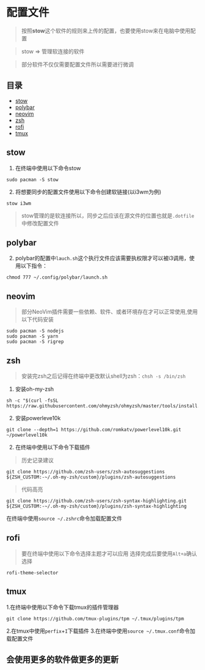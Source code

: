 # 配置文件

> 按照**stow**这个软件的规则来上传的配置，也要使用stow来在电脑中使用配置

> stow => 管理软连接的软件 

> 部分软件不仅仅需要配置文件所以需要进行微调

## 目录
* [stow](#stow)
* [polybar](#polybar)
* [neovim](#neovim)
* [zsh](#zsh)
* [rofi](#rofi)
* [tmux](#tmux)


## stow
1. 在终端中使用以下命令stow
```
sudo pacman -S stow
```
2. 将想要同步的配置文件使用以下命令创建软链接(以i3wm为例)
```
stow i3wm
```
> stow管理的是软连接所以，同步之后应该在源文件的位置也就是``.dotfile``中修改配置文件
## polybar
2. polybar的配置中``lauch.sh``这个执行文件应该需要执权限才可以被i3调用，使用以下指令：
```
chmod 777 ~/.config/polybar/launch.sh
```
## neovim
> 部分NeoVim插件需要一些依赖、软件、或者环境存在才可以正常使用,使用以下代码安装
```
sudo pacman -S nodejs
sudo pacman -S yarn
sudo pacman -S rigrep
```
## zsh
> 安装完zsh之后记得在终端中更改默认shell为zsh：`chsh -s /bin/zsh`

1. 安装oh-my-zsh

```
sh -c "$(curl -fsSL https://raw.githubusercontent.com/ohmyzsh/ohmyzsh/master/tools/install.sh)"
```

2. 安装powerleve10k

```
git clone --depth=1 https://github.com/romkatv/powerlevel10k.git ~/powerlevel10k
```
2. 在终端中使用以下命令下载插件
> 历史记录建议
```
git clone https://github.com/zsh-users/zsh-autosuggestions ${ZSH_CUSTOM:-~/.oh-my-zsh/custom}/plugins/zsh-autosuggestions
```
> 代码高亮
```
git clone https://github.com/zsh-users/zsh-syntax-highlighting.git ${ZSH_CUSTOM:-~/.oh-my-zsh/custom}/plugins/zsh-syntax-highlighting
````
在终端中使用`source ~/.zshrc`命令加载配置文件
## rofi
> 要在终端中使用以下命令选择主题才可以应用   选择完成后要使用`Alt+a`确认选择
```
rofi-theme-selector
```
## tmux
1.在终端中使用以下命令下载tmux的插件管理器
```
git clone https://github.com/tmux-plugins/tpm ~/.tmux/plugins/tpm
```
2.在tmux中使用`perfix`+`I`下载插件
3.在终端中使用`source ~/.tmux.conf`命令加载配置文件


## 会使用更多的软件做更多的更新

